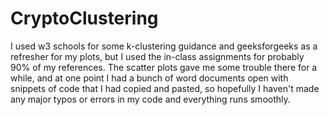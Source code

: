 # CryptoClustering

I used w3 schools for some k-clustering guidance and geeksforgeeks as a refresher for my plots, but I used the in-class assignments for probably 90% of my references.
The scatter plots gave me some trouble there for a while, and at one point I had a bunch of word documents open with snippets of code that I had copied and pasted, so hopefully I haven't made any major typos or errors in my code and everything runs smoothly.
